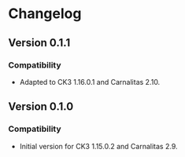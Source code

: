 # Changelog

## Version 0.1.1

### Compatibility

* Adapted to CK3 1.16.0.1 and Carnalitas 2.10.

## Version 0.1.0

### Compatibility

* Initial version for CK3 1.15.0.2 and Carnalitas 2.9.
